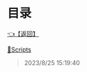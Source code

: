 # 目录  


[👈【返回】](/--目录--/00工作笔记00/钻头绳子笔记/--目录--钻头绳子笔记)  


[📁Scripts](/--目录--/00工作笔记00/钻头绳子笔记/Editor/Scripts/--目录--Scripts)  







> 2023/8/25 15:19:40
